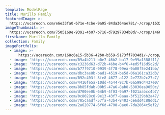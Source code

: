 ```yaml
---
template: ModelPage
title: Murillo Family
featuredImage: >-
  https://ucarecdn.com/e6e33fa0-671e-4cbe-9a95-84da364ae781/-/crop/1632x1252/0,376/-/preview/
imageThumbnail: >-
  https://ucarecdn.com/7505169e-9391-4b07-b716-d79297834b8d/-/crop/1460x1867/0,344/-/preview/
firstName: Murillo Family
collection: Family
imagePortfolio:
  - image: >-
      https://ucarecdn.com/168c6a15-5b36-42b0-b559-5173ff7034d1/-/crop/1387x1469/96,0/-/preview/
  - image: 'https://ucarecdn.com/09a4b211-b0e7-46b2-ba17-9e99a1388f11/'
  - image: 'https://ucarecdn.com/c3236d63-d72b-46be-b4f6-4ed5f16d5c2d/'
  - image: 'https://ucarecdn.com/b77f9710-9939-4f78-99ea-9a00f5e241bb/'
  - image: 'https://ucarecdn.com/dbc3ae8b-bad1-4519-be5d-06a161ca32d3/'
  - image: 'https://ucarecdn.com/092c403f-3fe8-4677-a122-2e772b2c27c7/'
  - image: 'https://ucarecdn.com/4416fe5a-10dd-4544-9c7b-6a599d4437e0/'
  - image: 'https://ucarecdn.com/8b85fdab-08b5-47a6-8ab8-53030ea9050c/'
  - image: 'https://ucarecdn.com/d700ee0b-64b9-4f03-9a97-f021aabcc4b7/'
  - image: 'https://ucarecdn.com/0c8028c8-9e13-43f7-8aaa-3f5129bb2a47/'
  - image: 'https://ucarecdn.com/705caadf-57fa-43b4-8403-ce6dd4c88dd1/'
  - image: 'https://ucarecdn.com/2a620774-6f6d-4708-8ae0-7da2864c5ef2/'
---
```


